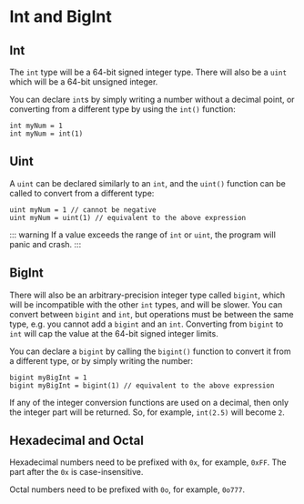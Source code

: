 # Int and BigInt

## Int

The `int` type will be a 64-bit signed integer type. There will also be a `uint` which will be a 64-bit unsigned integer.

You can declare `int`s by simply writing a number without a decimal point, or converting from a different type by using the `int()` function:

```nc
int myNum = 1
int myNum = int(1)
```

## Uint

A `uint` can be declared similarly to an `int`, and the `uint()` function can be called to convert from a different type:

```nc
uint myNum = 1 // cannot be negative
uint myNum = uint(1) // equivalent to the above expression
```

::: warning
If a value exceeds the range of `int` or `uint`, the program will panic and crash.
:::

## BigInt

There will also be an arbitrary-precision integer type called `bigint`, which will be incompatible with the other `int` types, and will be slower. You can convert between `bigint` and `int`, but operations must be between the same type, e.g. you cannot add a `bigint` and an `int`. Converting from `bigint` to `int` will cap the value at the 64-bit signed integer limits.

You can declare a `bigint` by calling the `bigint()` function to convert it from a different type, or by simply writing the number:

```nc
bigint myBigInt = 1
bigint myBigInt = bigint(1) // equivalent to the above expression
```

If any of the integer conversion functions are used on a decimal, then only the integer part will be returned. So, for example, `int(2.5)` will become `2`.

## Hexadecimal and Octal

Hexadecimal numbers need to be prefixed with `0x`, for example, `0xFF`. The part after the `0x` is case-insensitive.

Octal numbers need to be prefixed with `0o`, for example, `0o777`.
